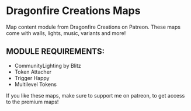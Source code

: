 # Dragonfire Creations Maps
Map content module from Dragonfire Creations on Patreon.
These maps come with walls, lights, music, variants and more!

## MODULE REQUIREMENTS:
* CommunityLighting by Blitz
* Token Attacher
* Trigger Happy
* Multilevel Tokens


If you like these maps, make sure to support me on patreon,
to get access to the premium maps!
